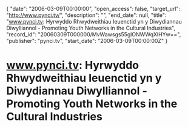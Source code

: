 {
  "date": "2006-03-09T00:00:00", 
  "open_access": false, 
  "target_url": "http://www.pynci.tv/", 
  "description": "", 
  "end_date": null, 
  "title": "www.pynci.tv: Hyrwyddo Rhwydweithiau Ieuenctid yn y Diwydiannau Diwylliannol - Promoting Youth Networks in the Cultural Industries", 
  "record_id": "20060309T000000/MvWawsgs55glONWWqXlHYw==", 
  "publisher": "pynci.tv", 
  "start_date": "2006-03-09T00:00:00Z"
}

# www.pynci.tv: Hyrwyddo Rhwydweithiau Ieuenctid yn y Diwydiannau Diwylliannol - Promoting Youth Networks in the Cultural Industries

